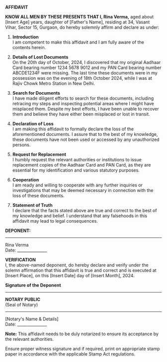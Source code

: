**AFFIDAVIT**

**KNOW ALL MEN BY THESE PRESENTS THAT I, Rina Verma,** aged about [Insert Age] years, daughter of [Father's Name], residing at 34, Vasant Vihar, Sector 15, Gurgaon, do hereby solemnly affirm and declare as under:

1. **Introduction**  
I am competent to make this affidavit and I am fully aware of the contents herein.

2. **Details of Lost Documents**  
On the 20th day of October, 2024, I discovered that my original Aadhaar Card bearing number 1234 5678 9012 and my PAN Card bearing number ABCDE1234F were missing. The last time these documents were in my possession was on the evening of 18th October 2024, while I was at Rajiv Chowk Metro Station in New Delhi.

3. **Search for Documents**  
I have made diligent efforts to search for these documents, including retracing my steps and inspecting potential areas where I might have misplaced them. Despite my best efforts, I have been unable to recover them and believe they have either been misplaced or lost in transit.

4. **Declaration of Loss**  
I am making this affidavit to formally declare the loss of the aforementioned documents. I assure that to the best of my knowledge, these documents have not been used or accessed by any unauthorized persons.

5. **Request for Replacement**  
I humbly request the relevant authorities or institutions to issue replacement copies of the Aadhaar Card and PAN Card, as they are essential for my identification and various statutory purposes.

6. **Cooperation**  
I am ready and willing to cooperate with any further inquiries or investigations that may be deemed necessary in connection with the loss of these documents.

7. **Statement of Truth**  
I declare that the facts stated above are true and correct to the best of my knowledge and belief. I understand that any falsehoods in this affidavit may lead to legal consequences.

**DEPONENT:**  
_______________________  
Rina Verma  
Date: _______________  

**VERIFICATION**  
I, the above-named deponent, do hereby declare and verify under the solemn affirmation that this affidavit is true and correct and is executed at [Insert Place], on this [Insert Date] day of [Insert Month], 2024.

**Signature of the Deponent**  
_______________________  

**NOTARY PUBLIC**  
(Seal of Notary)  
_______________________  
[Notary's Name & Details]  
Date: _______________  

**Note:** This affidavit needs to be duly notarized to ensure its acceptance by the relevant authorities. 

Ensure proper witness signature and if required, print on appropriate stamp paper in accordance with the applicable Stamp Act regulations.